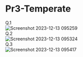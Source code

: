 # Pr3-Temperate
Q.1<br>
![Screenshot 2023-12-13 095259](https://github.com/Patelrudra8128/Pr3-Temperate/assets/126685264/e90ccfb1-550d-4a7b-8663-54d59dd5a7b4)
<br>Q.2<br>
![Screenshot 2023-12-13 095324](https://github.com/Patelrudra8128/Pr3-Temperate/assets/126685264/e354a4c9-50dc-4184-be6a-eeb2e4ab51aa)
<br>Q.3<br>
![Screenshot 2023-12-13 095417](https://github.com/Patelrudra8128/Pr3-Temperate/assets/126685264/29088be2-32c8-4123-8f14-f6b2f1e4d5b9)
